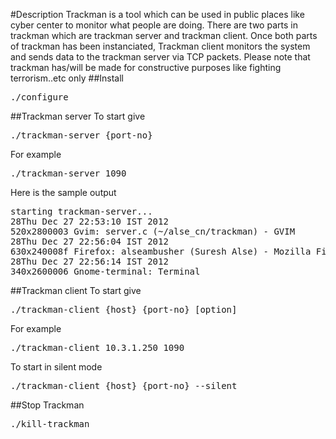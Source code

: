 #Description
Trackman is a tool which can be used in public places like cyber center to monitor what people are doing. There are two parts in trackman which are trackman server and trackman client. Once both parts of trackman has been instanciated, Trackman client monitors the system and sends data to the trackman server via TCP packets.
Please note that trackman has/will be made for constructive purposes like fighting terrorism..etc only
##Install
<pre>./configure</pre>
##Trackman server
To start give
<pre>./trackman-server {port-no} </pre>
For example
<pre>./trackman-server 1090 </pre>
Here is the sample output
<pre>
starting trackman-server...
28Thu Dec 27 22:53:10 IST 2012
520x2800003 Gvim: server.c (~/alse_cn/trackman) - GVIM
28Thu Dec 27 22:56:04 IST 2012
630x240008f Firefox: alseambusher (Suresh Alse) - Mozilla Firefox
28Thu Dec 27 22:56:14 IST 2012
340x2600006 Gnome-terminal: Terminal
</pre>
##Trackman client
To start give
<pre>./trackman-client {host} {port-no} [option]</pre>
For example
<pre>./trackman-client 10.3.1.250 1090</pre>
To start in silent mode
<pre>./trackman-client {host} {port-no} --silent</pre>
##Stop Trackman
<pre>./kill-trackman </pre>

